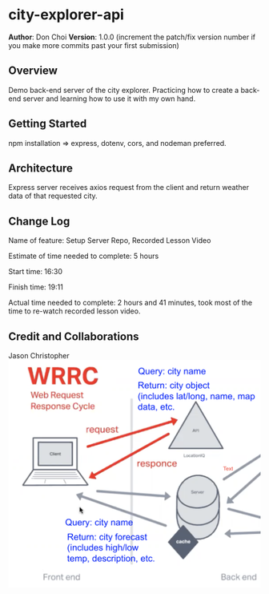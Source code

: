 # city-explorer-api

**Author**: Don Choi
**Version**: 1.0.0 (increment the patch/fix version number if you make more commits past your first submission)

## Overview

Demo back-end server of the city explorer. Practicing how to create a back-end server and learning how to use it with my own hand.

## Getting Started

npm installation => express, dotenv, cors, and nodeman preferred.

## Architecture

Express server receives axios request from the client and return weather data of that requested city.

## Change Log

Name of feature: Setup Server Repo, Recorded Lesson Video

Estimate of time needed to complete: 5 hours

Start time: 16:30

Finish time: 19:11

Actual time needed to complete: 2 hours and 41 minutes, took most of the time to re-watch recorded lesson video.

## Credit and Collaborations

Jason Christopher
![WRRC-Lab7](/image/WRRC-Lab7.png "WRRC-Lab7")  

